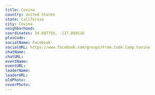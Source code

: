```yaml
---
title: Covina
country: United States
state: California
city: Covina
neighborhood: 
coordinates: 34.087793, -117.889116
plusCode:
socialName: Facebook
socialURL: https://www.facebook.com/groups/Free.Code.Camp.Covina
chatName:
chatURL:
eventName:
eventURL:
leaderName:
leaderURL:
oldPhoto: 
coverPhoto:
---
```

